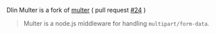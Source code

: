 
Dlin Multer is a fork of [multer](https://github.com/expressjs/multer) ( pull request [#24](https://github.com/expressjs/multer) )



>Multer is a node.js middleware for handling `multipart/form-data`.
